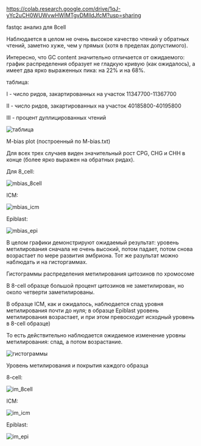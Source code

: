 https://colab.research.google.com/drive/1qJ-yYc2uCH0WUWvwHWIMTgvDMlldJfcM?usp=sharing


fastqc анализ для 8cell

Наблюдается в целом не очень высокое качество чтений у обратных чтений, заметно хуже, чем у прямых (хотя в пределах допустимого).

Интересно, что GC content значительно отличается от ожидаемого: график распределения образует не гладкую кривую (как ожидалось), а имеет два ярко выраженных пика: на 22% и на 68%.



таблица:

I - число ридов, закартированных на участок 11347700-11367700

II - число ридов, закартированных на участок 40185800-40195800

III - процент дуплицированных чтений

![таблица](https://user-images.githubusercontent.com/72361668/154709521-46eb66df-18aa-4158-8c8f-88fa6dbbb054.png)


M-bias plot
(построенный по M-bias.txt)

Для всех трех случаев виден значительный рост CPG, CHG и CHH в конце (более ярко выражен на обратных ридах).

Для 8_cell:


![mbias_8cell](https://user-images.githubusercontent.com/72361668/154723480-cd62de9f-520d-489a-8b4a-710de8d701b9.png)

ICM:

![mbias_icm](https://user-images.githubusercontent.com/72361668/154723499-566736e7-4835-4eac-84b5-2c93668d3c79.png)

Epiblast:

![mbias_epi](https://user-images.githubusercontent.com/72361668/154723508-4b08b714-e07a-4d56-9b14-426871c370ba.png)

В целом графики демонстрируют ожидаемый результат: уровень метилирования сначала не очень высокий, потом падает, потом снова возрастает по мере развития эмбриона. Тот же разультат можно наблюдать и на гисторгаммах.


Гистограммы
распределения метилирования цитозинов по хромосоме

В 8-cell образце большой процент цитозинов не заметилирован, но около четверти заметилированы.

В образце ICM, как и ожидалось, наблюдается спад уровня метилирования почти до нуля; в образце Epiblast уровень метилирования возрастает, и при этом превосходит исходный уровень в 8-cell образце)

То есть действительно наблюдается ожидаемое изменение уровны метилирования: спад, а потом возрастание.

![гистограммы](https://user-images.githubusercontent.com/72361668/154709669-bccb5fa6-2183-4c6f-a173-6a1ed5361281.png)



Уровень метилирования и покрытия каждого образца

8-cell:

![im_8cell](https://user-images.githubusercontent.com/72361668/154709740-c3d3c14f-7fc8-4491-b30f-12e5e3aeb204.png)

ICM:

![im_icm](https://user-images.githubusercontent.com/72361668/154709753-4d23b5ce-d922-4fdf-8bb5-a944248d583f.png)

Epiblast:

![im_epi](https://user-images.githubusercontent.com/72361668/154709760-409fc981-a117-4af6-8818-930efe3ec81c.png)
